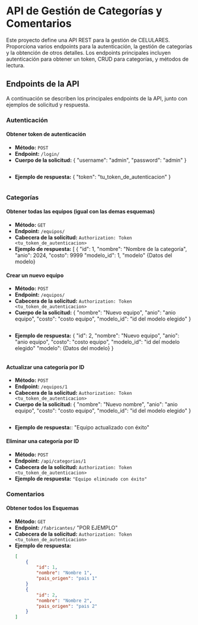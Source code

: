 # API de Gestión de Categorías y Comentarios

Este proyecto define una API REST para la gestión de CELULARES. Proporciona varios endpoints para la autenticación, la gestión de categorías y la obtención de otros detalles. Los endpoints principales incluyen autenticación para obtener un token, CRUD para categorías, y métodos de lectura.

## Endpoints de la API

A continuación se describen los principales endpoints de la API, junto con ejemplos de solicitud y respuesta.

### Autenticación

#### Obtener token de autenticación

- **Método:** `POST`
- **Endpoint:** `/login/`
- **Cuerpo de la solicitud:**
    {
        "username": "admin",
        "password": "admin"
    }
    ```
- **Ejemplo de respuesta:**
    {
        "token": "tu_token_de_autenticacion"
    }
    ```

### Categorías

#### Obtener todas las equipos (igual con las demas esquemas)

- **Método:** `GET`
- **Endpoint:** `/equipos/`
- **Cabecera de la solicitud:** `Authorization: Token <tu_token_de_autenticacion>`
- **Ejemplo de respuesta:**
     [
        {
            "id": 1,
            "nombre": "Nombre de la categoría",
            "anio": 2024,
            "costo": 9999
            "modelo_id": 1,
            "modelo" {Datos del modelo}




#### Crear un nuevo equipo

- **Método:** `POST`
- **Endpoint:** `/equipos/`
- **Cabecera de la solicitud:** `Authorization: Token <tu_token_de_autenticacion>`
- **Cuerpo de la solicitud:**
    {
        "nombre": "Nuevo equipo",
        "anio": "anio equipo",
        "costo": "costo equipo",
        "modelo_id": "id del modelo elegido"
    }
    ```
- **Ejemplo de respuesta:**
    {
            "id": 2,
            "nombre": "Nuevo equipo",
            "anio": "anio equipo",
            "costo": "costo equipo",
            "modelo_id": "id del modelo elegido"
            "modelo": {Datos del modelo}
    }
    ```

#### Actualizar una categoría por ID

- **Método:** `POST`
- **Endpoint:** `/equipos/1`
- **Cabecera de la solicitud:** `Authorization: Token <tu_token_de_autenticacion>`
- **Cuerpo de la solicitud:**
    {
        "nombre": "Nuevo nombre",
        "anio": "anio equipo",
        "costo": "costo equipo",
        "modelo_id": "id del modelo elegido"
    }
    ```
- **Ejemplo de respuesta:**: "Equipo actualizado con éxito"

#### Eliminar una categoría por ID

- **Método:** `POST`
- **Endpoint:** `/api/categorias/1`
- **Cabecera de la solicitud:** `Authorization: Token <tu_token_de_autenticacion>`
- **Ejemplo de respuesta:** `"Equipo eliminado con éxito"`

### Comentarios

#### Obtener todos los Esquemas

- **Método:** `GET`
- **Endpoint:** `/fabricantes/` "POR EJEMPLO"
- **Cabecera de la solicitud:** `Authorization: Token <tu_token_de_autenticacion>`
- **Ejemplo de respuesta:**
    ```json
    [
        {
            "id": 1,
            "nombre": "Nombre 1",
            "pais_origen": "pais 1"
        }
        {
            "id": 2,
            "nombre": "Nombre 2",
            "pais_origen": "pais 2"
        }
    ]
    ```
